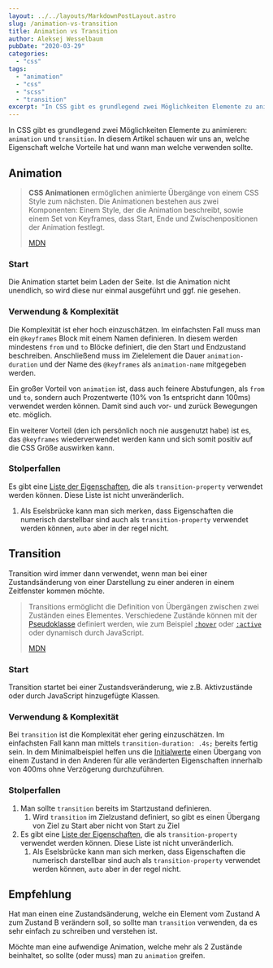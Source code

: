 ```yaml
---
layout: ../../layouts/MarkdownPostLayout.astro
slug: /animation-vs-transition  
title: Animation vs Transition
author: Aleksej Wesselbaum
pubDate: "2020-03-29"
categories: 
  - "css"
tags: 
  - "animation"
  - "css"
  - "scss"
  - "transition"
excerpt: "In CSS gibt es grundlegend zwei Möglichkeiten Elemente zu animieren: `animation` und `transition`. In diesem Artikel schauen wir uns an, welche Eigenschaft welche Vorteile hat und wann man welche verwenden sollte."
---
```


In CSS gibt es grundlegend zwei Möglichkeiten Elemente zu animieren: `animation` und `transition`. In diesem Artikel schauen wir uns an, welche Eigenschaft welche Vorteile hat und wann man welche verwenden sollte.

## Animation

> **CSS Animationen** ermöglichen animierte Übergänge von einem CSS Style zum nächsten. Die Animationen bestehen aus zwei Komponenten: Einem Style, der die Animation beschreibt, sowie einem Set von Keyframes, dass Start, Ende und Zwischenpositionen der Animation festlegt.
> 
> [MDN](https://developer.mozilla.org/de/docs/Web/CSS/CSS_Animations/CSS_Animationen_nutzen)

### Start

Die Animation startet beim Laden der Seite. Ist die Animation nicht unendlich, so wird diese nur einmal ausgeführt und ggf. nie gesehen.

### Verwendung & Komplexität

Die Komplexität ist eher hoch einzuschätzen. Im einfachsten Fall muss man ein `@keyframes` Block mit einem Namen definieren. In diesem werden mindestens `from` und `to` Blöcke definiert, die den Start und Endzustand beschreiben. Anschließend muss im Zielelement die Dauer `animation-duration` und der Name des `@keyframes` als `animation-name` mitgegeben werden.

Ein großer Vorteil von `animation` ist, dass auch feinere Abstufungen, als `from` und `to`, sondern auch Prozentwerte (10% von 1s entspricht dann 100ms) verwendet werden können. Damit sind auch vor- und zurück Bewegungen etc. möglich.

Ein weiterer Vorteil (den ich persönlich noch nie ausgenutzt habe) ist es, das `@keyframes` wiederverwendet werden kann und sich somit positiv auf die CSS Größe auswirken kann.

### Stolperfallen

Es gibt eine [Liste der Eigenschaften](https://developer.mozilla.org/en-US/docs/Web/CSS/CSS_animated_properties), die als `transition-property` verwendet werden können. Diese Liste ist nicht unveränderlich.

1. Als Eselsbrücke kann man sich merken, dass Eigenschaften die numerisch darstellbar sind auch als `transition-property` verwendet werden können, `auto` aber in der regel nicht.

## Transition

Transition wird immer dann verwendet, wenn man bei einer Zustandsänderung von einer Darstellung zu einer anderen in einem Zeitfenster kommen möchte.

> Transitions ermöglicht die Definition von Übergängen zwischen zwei Zuständen eines Elementes. Verschiedene Zustände können mit der [Pseudoklasse](https://developer.mozilla.org/en-US/docs/Web/CSS/Pseudo-classes) definiert werden, wie zum Beispiel [`:hover`](https://developer.mozilla.org/de/docs/Web/CSS/:hover) oder [`:active`](https://developer.mozilla.org/de/docs/Web/CSS/:active) oder dynamisch durch JavaScript.
> 
> [MDN](https://developer.mozilla.org/de/docs/Web/CSS/transition)

### Start

Transition startet bei einer Zustandsveränderung, wie z.B. Aktivzustände oder durch JavaScript hinzugefügte Klassen.

### Verwendung & Komplexität

Bei `transition` ist die Komplexität eher gering einzuschätzen. Im einfachsten Fall kann man mittels `transition-duration: .4s;` bereits fertig sein. In dem Minimalbeispiel helfen uns die [Initialwerte](https://developer.mozilla.org/en-US/docs/Web/CSS/transition#Specifications) einen Übergang von einem Zustand in den Anderen für alle veränderten Eigenschaften innerhalb von 400ms ohne Verzögerung durchzuführen.

### Stolperfallen

1. Man sollte `transition` bereits im Startzustand definieren.
    1. Wird `transition` im Zielzustand definiert, so gibt es einen Übergang von Ziel zu Start aber nicht von Start zu Ziel
2. Es gibt eine [Liste der Eigenschaften](https://developer.mozilla.org/en-US/docs/Web/CSS/CSS_animated_properties), die als `transition-property` verwendet werden können. Diese Liste ist nicht unveränderlich.
    1. Als Eselsbrücke kann man sich merken, dass Eigenschaften die numerisch darstellbar sind auch als `transition-property` verwendet werden können, `auto` aber in der regel nicht.

## Empfehlung

Hat man einen eine Zustandsänderung, welche ein Element vom Zustand A zum Zustand B verändern soll, so sollte man `transition` verwenden, da es sehr einfach zu schreiben und verstehen ist.

Möchte man eine aufwendige Animation, welche mehr als 2 Zustände beinhaltet, so sollte (oder muss) man zu `animation` greifen.
